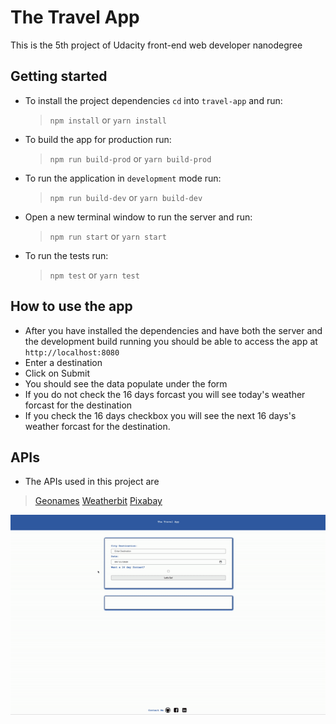 # The Travel App

This is the 5th project of Udacity front-end web developer nanodegree

## Getting started

- To install the project dependencies `cd` into `travel-app` and run:
  >`npm install` or `yarn install`
- To build the app for production run:
  > `npm run build-prod` or `yarn build-prod`
- To run the application in `development` mode run:
  > `npm run build-dev` or `yarn build-dev`
- Open a new terminal window to run the server and run:
  >`npm run start` or `yarn start`
- To run the tests run:
  > `npm test` or `yarn test`

## How to use the app
- After you have installed the dependencies and have both the server and the development build running you should be able to access the app at `http://localhost:8080` 
- Enter a destination 
- Click on Submit
- You should see the data populate under the form
- If you do not check the 16 days forcast you will see today's weather forcast for the destination 
- If you check the 16 days checkbox you will see the next 16 days's weather forcast for the destination.

## APIs 
- The APIs used in this project are
> [Geonames](http://geonames.org)
> [Weatherbit](http://weatherbit.io)
> [Pixabay](http://pixabay.com)


![img](https://github.com/esraaMohamed/travel-app/blob/master/demo.gif)
